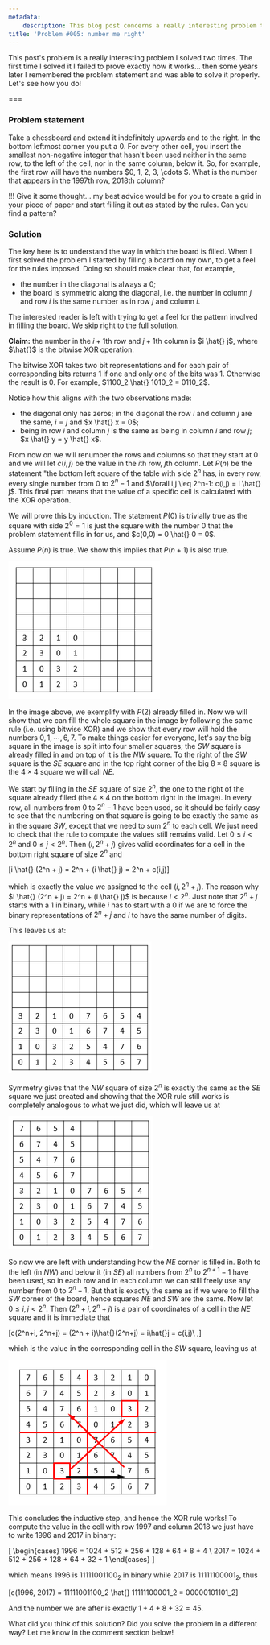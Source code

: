 ```yaml
---
metadata:
    description: This blog post concerns a really interesting problem that takes place on an infinite board!
title: 'Problem #005: number me right'
---
```


This post's problem is a really interesting problem I solved two times. The first time I solved it I failed to prove exactly how it works... then some years later I remembered the problem statement and was able to solve it properly. Let's see how you do!

===

### Problem statement

Take a chessboard and extend it indefinitely upwards and to the right. In the bottom leftmost corner you put a $0$. For every other cell, you insert the smallest non-negative integer that hasn't been used neither in the same row, to the left of the cell, nor in the same column, below it. So, for example, the first row will have the numbers $0, 1, 2, 3, \cdots $. What is the number that appears in the $1997$th row, $2018$th column?

!!! Give it some thought... my best advice would be for you to create a grid in your piece of paper and start filling it out as stated by the rules. Can you find a pattern?

### Solution

The key here is to understand the way in which the board is filled. When I first solved the problem I started by filling a board on my own, to get a feel for the rules imposed. Doing so should make clear that, for example,

 - the number in the diagonal is always a $0$;
 - the board is symmetric along the diagonal, i.e. the number in column $j$ and row $i$ is the same number as in row $j$ and column $i$.

The interested reader is left with trying to get a feel for the pattern involved in filling the board. We skip right to the full solution.

**Claim:** the number in the $i+1$th row and $j+1$th column is $i \hat{} j$, where $\hat{}$ is the bitwise [XOR] operation.

The bitwise XOR takes two bit representations and for each pair of corresponding bits returns $1$ if one and only one of the bits was $1$. Otherwise the result is $0$. For example, $1100_2 \hat{} 1010_2 = 0110_2$.

Notice how this aligns with the two observations made:

 - the diagonal only has zeros; in the diagonal the row $i$ and column $j$ are the same, $i = j$ and $x \hat{} x = 0$;
 - being in row $i$ and column $j$ is the same as being in column $i$ and row $j$; $x \hat{} y = y \hat{} x$.

From now on we will renumber the rows and columns so that they start at $0$ and we will let $c(i,j)$ be the value in the $i$th row, $j$th column. Let $P(n)$ be the statement "the bottom left square of the table with side $2^n$ has, in every row, every single number from $0$ to $2^n -1$ and $\forall i,j \leq 2^n-1: c(i,j) = i \hat{} j$. This final part means that the value of a specific cell is calculated with the XOR operation.

We will prove this by induction. The statement $P(0)$ is trivially true as the square with side $2^0 = 1$ is just the square with the number $0$ that the problem statement fills in for us, and $c(0,0) = 0 \hat{} 0 = 0$.

Assume $P(n)$ is true. We show this implies that $P(n+1)$ is also true.

![A 4 by 4 square already filled in](nmr_1.png)

In the image above, we exemplify with $P(2)$ already filled in. Now we will show that we can fill the whole square in the image by following the same rule (i.e. using bitwise XOR) and we show that every row will hold the numbers $0, 1, \cdots, 6, 7$. To make things easier for everyone, let's say the big square in the image is split into four smaller squares; the $SW$ square is already filled in and on top of it is the $NW$ square. To the right of the $SW$ square is the $SE$ square and in the top right corner of the big $8 \times 8$ square is the $4 \times 4$ square we will call $NE$.

We start by filling in the $SE$ square of size $2^n$, the one to the right of the square already filled (the $4 \times 4$ on the bottom right in the image). In every row, all numbers from $0$ to $2^n - 1$ have been used, so it should be fairly easy to see that the numbering on that square is going to be exactly the same as in the square $SW$, except that we need to sum $2^n$ to each cell. We just need to check that the rule to compute the values still remains valid. Let $0 \leq i < 2^n$ and $0 \leq j < 2^n$. Then $(i, 2^n+j)$ gives valid coordinates for a cell in the bottom right square of size $2^n$ and

\[i \hat{} (2^n + j) = 2^n +  (i \hat{} j) = 2^n + c(i,j)\]

which is exactly the value we assigned to the cell $(i, 2^n + j)$. The reason why $i \hat{} (2^n + j) = 2^n + (i \hat{} j)$ is because $i < 2^n$. Just note that $2^n + j$ starts with a $1$ in binary, while $i$ has to start with a $0$ if we are to force the binary representations of $2^n + j$ and $i$ to have the same number of digits.

This leaves us at:

![A 4 by 8 rectangle filled in](nmr_2.png)

Symmetry gives that the $NW$ square of size $2^n$ is exactly the same as the $SE$ square we just created and showing that the XOR rule still works is completely analogous to what we just did, which will leave us at

![An L shaped region filled in](nmr_3.png)

So now we are left with understanding how the $NE$ corner is filled in. Both to the left (in $NW$) and below it (in $SE$) all numbers from $2^n$ to $2^{n+1}-1$ have been used, so in each row and in each column we can still freely use any number from $0$ to $2^n - 1$. But that is exactly the same as if we were to fill the $SW$ corner of the board, hence squares $NE$ and $SW$ are the same. Now let $0 \leq i, j < 2^n$. Then $(2^n + i, 2^n + j)$ is a pair of coordinates of a cell in the $NE$ square and it is immediate that

\[c(2^n+i, 2^n+j) = (2^n + i)\hat{}(2^n+j) = i\hat{}j = c(i,j)\ ,\]

which is the value in the corresponding cell in the $SW$ square, leaving us at

![The 8 by 8 square filled in](nmr_4.png)

This concludes the inductive step, and hence the XOR rule works! To compute the value in the cell with row $1997$ and column $2018$ we just have to write $1996$ and $2017$ in binary:

\[ \begin{cases}
1996 = 1024 + 512 + 256 + 128 + 64 + 8 + 4 \\
2017 = 1024 + 512 + 256 + 128 + 64 + 32 + 1
\end{cases} \]

which means $1996$ is $11111001100_2$ in binary while $2017$ is $11111100001_2$, thus

\[c(1996, 2017) = 11111001100_2 \hat{} 11111100001_2 = 00000101101_2\]

And the number we are after is exactly $1 + 4 + 8 + 32 = 45$.

What did you think of this solution? Did you solve the problem in a different way? Let me know in the comment section below!

[XOR]: https://en.m.wikipedia.org/wiki/Bitwise_operation#XOR